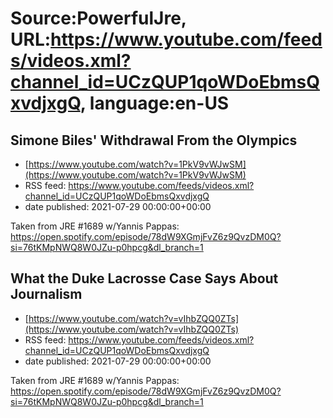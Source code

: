 # Source:PowerfulJre, URL:https://www.youtube.com/feeds/videos.xml?channel_id=UCzQUP1qoWDoEbmsQxvdjxgQ, language:en-US

## Simone Biles' Withdrawal From the Olympics
 - [https://www.youtube.com/watch?v=1PkV9vWJwSM](https://www.youtube.com/watch?v=1PkV9vWJwSM)
 - RSS feed: https://www.youtube.com/feeds/videos.xml?channel_id=UCzQUP1qoWDoEbmsQxvdjxgQ
 - date published: 2021-07-29 00:00:00+00:00

Taken from JRE #1689 w/Yannis Pappas:
https://open.spotify.com/episode/78dW9XGmjFvZ6z9QvzDM0Q?si=76tKMpNWQ8W0JZu-p0hpcg&dl_branch=1

## What the Duke Lacrosse Case Says About Journalism
 - [https://www.youtube.com/watch?v=vIhbZQQ0ZTs](https://www.youtube.com/watch?v=vIhbZQQ0ZTs)
 - RSS feed: https://www.youtube.com/feeds/videos.xml?channel_id=UCzQUP1qoWDoEbmsQxvdjxgQ
 - date published: 2021-07-29 00:00:00+00:00

Taken from JRE #1689 w/Yannis Pappas:
https://open.spotify.com/episode/78dW9XGmjFvZ6z9QvzDM0Q?si=76tKMpNWQ8W0JZu-p0hpcg&dl_branch=1

